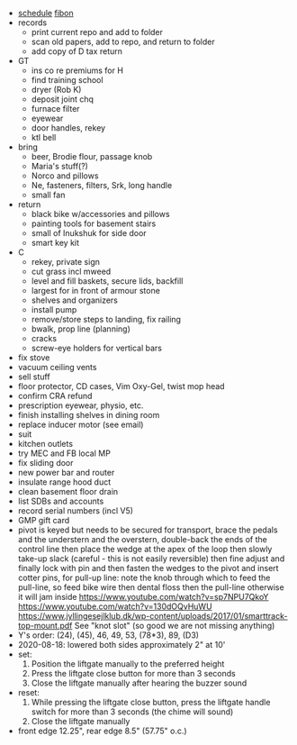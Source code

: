 - [schedule](schedule.html) [fibon](fibon.html)
- records
  - print current repo and add to folder
  - scan old papers, add to repo, and return to folder
  - add copy of D tax return
- GT
  - ins co re premiums for H
  - find training school
  - dryer (Rob K)
  - deposit joint chq
  - furnace filter
  - eyewear
  - door handles, rekey
  - ktl bell
- bring
  - beer, Brodie flour, passage knob
  - Maria's stuff(?)
  - Norco and pillows
  - Ne, fasteners, filters, Srk, long handle
  - small fan
- return
  - black bike w/accessories and pillows
  - painting tools for basement stairs
  - small of Inukshuk for side door
  - smart key kit
- C
  - rekey, private sign
  - cut grass incl mweed
  - level and fill baskets, secure lids, backfill
  - largest for in front of armour stone
  - shelves and organizers
  - install pump
  - remove/store steps to landing, fix railing
  - bwalk, prop line (planning)
  - cracks
  - screw-eye holders for vertical bars
- fix stove
- vacuum ceiling vents
- sell stuff
- floor protector, CD cases, Vim Oxy-Gel, twist mop head
- confirm CRA refund
- prescription eyewear, physio, etc.
- finish installing shelves in dining room
- replace inducer motor (see email)
- suit
- kitchen outlets
- try MEC and FB local MP
- fix sliding door
- new power bar and router
- insulate range hood duct
- clean basement floor drain
- list SDBs and accounts
- record serial numbers (incl V5)
- GMP gift card
- pivot is keyed but needs to be secured for transport, brace the pedals and the understern and the overstern, double-back the ends of the control line then place the wedge at the apex of the loop then slowly take-up slack (careful - this is not easily reversible) then fine adjust and finally lock with pin and then fasten the wedges to the pivot and insert cotter pins, for pull-up line: note the knob through which to feed the pull-line, so feed bike wire then dental floss then the pull-line otherwise it will jam inside https://www.youtube.com/watch?v=sp7NPU7QkoY https://www.youtube.com/watch?v=130dOQvHuWU https://www.jyllingesejlklub.dk/wp-content/uploads/2017/01/smarttrack-top-mount.pdf See "knot slot" (so good we are not missing anything)
- Y's order: (24), (45), 46, 49, 53, (78*3), 89, (D3)
- 2020-08-18: lowered both sides approximately 2" at 10'
- set:
  1. Position the liftgate manually to the preferred height
  1. Press the liftgate close button for more than 3 seconds
  1. Close the liftgate manually after hearing the buzzer sound
- reset:
  1. While pressing the liftgate close button, press the liftgate handle switch for more than 3 seconds (the chime will sound)
  1. Close the liftgate manually
- front edge 12.25", rear edge 8.5" (57.75" o.c.)
